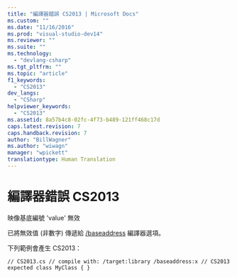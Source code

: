 ```yaml
---
title: "編譯器錯誤 CS2013 | Microsoft Docs"
ms.custom: ""
ms.date: "11/16/2016"
ms.prod: "visual-studio-dev14"
ms.reviewer: ""
ms.suite: ""
ms.technology: 
  - "devlang-csharp"
ms.tgt_pltfrm: ""
ms.topic: "article"
f1_keywords: 
  - "CS2013"
dev_langs: 
  - "CSharp"
helpviewer_keywords: 
  - "CS2013"
ms.assetid: 8a57b4c8-02fc-4f73-b489-121ff468c17d
caps.latest.revision: 7
caps.handback.revision: 7
author: "BillWagner"
ms.author: "wiwagn"
manager: "wpickett"
translationtype: Human Translation
---
```

# 編譯器錯誤 CS2013
映像基底編號 'value' 無效  
  
 已將無效值 \(非數字\) 傳遞給 [\/baseaddress](../../csharp/language-reference/compiler-options/baseaddress-compiler-option.md) 編譯器選項。  
  
 下列範例會產生 CS2013：  
  
```  
// CS2013.cs // compile with: /target:library /baseaddress:x // CS2013 expected class MyClass { }  
```